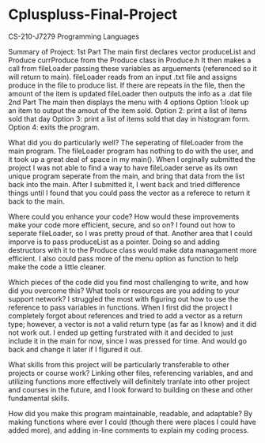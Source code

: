 # Cpluspluss-Final-Project
CS-210-J7279 Programming Languages

Summary of Project:
1st Part
  The main first declares vector<Produce> produceList and Produce currProduce from the Produce class in Produce.h
  It then makes a call from fileLoader passing these variables as arguements (referenced so it will return to main).
  fileLoader reads from an input .txt file and assigns produce in the file to produce list.
  If there are repeats in the file, then the amount of the item is updated
  fileLoader then outputs the info as a .dat file
2nd Part
  The main then displays the menu with 4 options
  Option 1:look up an item to output the amout of the item sold.
  Option 2: print a list of items sold that day
  Option 3: print a list of items sold that day in histogram form.
  Option 4: exits the program.
 
What did you do particularly well?
   The seperating of fileLoader from the main program. The fileLoader program has nothing to do with the user, and it took up a great deal of space in my       main(). When I orginally submitted the project I was not able to find a way to have fileLoader serve as its own unique program seperate from the main, and bring that data from the list back into the main. After I submitted it, I went back and tried difference things until I found that you could pass the vector as a referece to return it back to the main.

Where could you enhance your code? How would these improvements make your code more efficient, secure, and so on?
    I found out how to seperate fileLoader, so I was pretty proud of that. Another area that I could imporve is to pass produceList as a pointer. Doing so        and adding destructors with it to the Produce class would make data managament more efficient. I also could pass more of the menu option as function to help make the code a little cleaner.
  
Which pieces of the code did you find most challenging to write, and how did you overcome this? What tools or resources are you adding to your support network?
  I struggled the most with figuring out how to use the reference to pass variables in functions. When I first did the project I completely forgot about references and tried to add a vector as a return type; however, a vector is not a valid return type (as far as I know) and it did not work out. I ended up getting furstrated with it and decided to just include it in the main for now, since I was pressed for time. And would go back and change it later if I figured it out.

What skills from this project will be particularly transferable to other projects or course work?
  Linking other files, referencing variables, and and utilizing functions more effectively will definitely tranlate into other project and courses in the future, and I look forward to building on these and other fundamental skills.

How did you make this program maintainable, readable, and adaptable?
  By making functions where ever I could (though there were places I could have added more), and adding in-line comments to explain my coding process.
  
